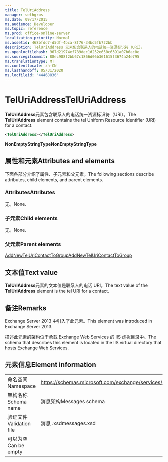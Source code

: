 ```yaml
---
title: TelUriAddress
manager: sethgros
ms.date: 09/17/2015
ms.audience: Developer
ms.topic: reference
ms.prod: office-online-server
localization_priority: Normal
ms.assetid: 468bfdd7-d5df-4bca-8f76-34bd5fb722bb
description: TelUriAddress 元素包含联系人的电话统一资源标识符（URI）。
ms.openlocfilehash: 967d21974ef789dec1d252e650c6391a07b6ac0e
ms.sourcegitcommit: 88ec988f2bb67c1866d06b361615f3674a24e795
ms.translationtype: MT
ms.contentlocale: zh-CN
ms.lasthandoff: 05/31/2020
ms.locfileid: "44468836"
---
```

# <a name="teluriaddress"></a><span data-ttu-id="91ecf-103">TelUriAddress</span><span class="sxs-lookup"><span data-stu-id="91ecf-103">TelUriAddress</span></span>

<span data-ttu-id="91ecf-104">**TelUriAddress**元素包含联系人的电话统一资源标识符（URI）。</span><span class="sxs-lookup"><span data-stu-id="91ecf-104">The **TelUriAddress** element contains the tel Uniform Resource Identifier (URI) for a contact.</span></span> 
  
```XML
<TelUriAddress></TelUriAddress>
```

 <span data-ttu-id="91ecf-105">**NonEmptyStringType**</span><span class="sxs-lookup"><span data-stu-id="91ecf-105">**NonEmptyStringType**</span></span>
## <a name="attributes-and-elements"></a><span data-ttu-id="91ecf-106">属性和元素</span><span class="sxs-lookup"><span data-stu-id="91ecf-106">Attributes and elements</span></span>

<span data-ttu-id="91ecf-107">下面各部分介绍了属性、子元素和父元素。</span><span class="sxs-lookup"><span data-stu-id="91ecf-107">The following sections describe attributes, child elements, and parent elements.</span></span>
  
### <a name="attributes"></a><span data-ttu-id="91ecf-108">Attributes</span><span class="sxs-lookup"><span data-stu-id="91ecf-108">Attributes</span></span>

<span data-ttu-id="91ecf-109">无。</span><span class="sxs-lookup"><span data-stu-id="91ecf-109">None.</span></span>
  
### <a name="child-elements"></a><span data-ttu-id="91ecf-110">子元素</span><span class="sxs-lookup"><span data-stu-id="91ecf-110">Child elements</span></span>

<span data-ttu-id="91ecf-111">无。</span><span class="sxs-lookup"><span data-stu-id="91ecf-111">None.</span></span>
  
### <a name="parent-elements"></a><span data-ttu-id="91ecf-112">父元素</span><span class="sxs-lookup"><span data-stu-id="91ecf-112">Parent elements</span></span>

[<span data-ttu-id="91ecf-113">AddNewTelUriContactToGroup</span><span class="sxs-lookup"><span data-stu-id="91ecf-113">AddNewTelUriContactToGroup</span></span>](addnewteluricontacttogroup.md)
  
## <a name="text-value"></a><span data-ttu-id="91ecf-114">文本值</span><span class="sxs-lookup"><span data-stu-id="91ecf-114">Text value</span></span>

<span data-ttu-id="91ecf-115">**TelUriAddress**元素的文本值是联系人的电话 URI。</span><span class="sxs-lookup"><span data-stu-id="91ecf-115">The text value of the **TelUriAddress** element is the tel URI for a contact.</span></span> 
  
## <a name="remarks"></a><span data-ttu-id="91ecf-116">备注</span><span class="sxs-lookup"><span data-stu-id="91ecf-116">Remarks</span></span>

<span data-ttu-id="91ecf-117">Exchange Server 2013 中引入了此元素。</span><span class="sxs-lookup"><span data-stu-id="91ecf-117">This element was introduced in Exchange Server 2013.</span></span>
  
<span data-ttu-id="91ecf-118">描述此元素的架构位于承载 Exchange Web Services 的 IIS 虚拟目录中。</span><span class="sxs-lookup"><span data-stu-id="91ecf-118">The schema that describes this element is located in the IIS virtual directory that hosts Exchange Web Services.</span></span>
  
## <a name="element-information"></a><span data-ttu-id="91ecf-119">元素信息</span><span class="sxs-lookup"><span data-stu-id="91ecf-119">Element information</span></span>

|||
|:-----|:-----|
|<span data-ttu-id="91ecf-120">命名空间</span><span class="sxs-lookup"><span data-stu-id="91ecf-120">Namespace</span></span>  <br/> |https://schemas.microsoft.com/exchange/services/2006/messages  <br/> |
|<span data-ttu-id="91ecf-121">架构名称</span><span class="sxs-lookup"><span data-stu-id="91ecf-121">Schema name</span></span>  <br/> |<span data-ttu-id="91ecf-122">消息架构</span><span class="sxs-lookup"><span data-stu-id="91ecf-122">Messages schema</span></span>  <br/> |
|<span data-ttu-id="91ecf-123">验证文件</span><span class="sxs-lookup"><span data-stu-id="91ecf-123">Validation file</span></span>  <br/> |<span data-ttu-id="91ecf-124">消息 .xsd</span><span class="sxs-lookup"><span data-stu-id="91ecf-124">messages.xsd</span></span>  <br/> |
|<span data-ttu-id="91ecf-125">可以为空</span><span class="sxs-lookup"><span data-stu-id="91ecf-125">Can be empty</span></span>  <br/> ||
   


